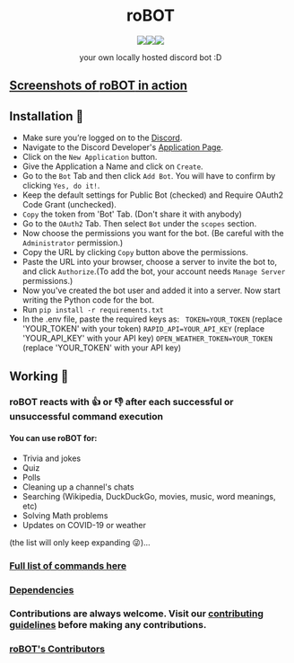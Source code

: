 <h1 align="center">roBOT</h1>
<p align="center">
  <img src="https://img.shields.io/badge/PRs-welcome-brightgreen.svg"><img src="https://img.shields.io/badge/discord-py-blue.svg"><img src="https://img.shields.io/badge/python-3.9-blue.svg">
  <p align="center">your own locally hosted discord bot :D</p>
</p>

## [Screenshots of **roBOT** in action](https://github.com/danger-ahead/roBOT/blob/master/docs/SCREENSHOTS.md)

## Installation 🧐
- Make sure you’re logged on to the [Discord](https://discord.com).
- Navigate to the Discord Developer's [Application Page](https://discord.com/developers/applications).
- Click on the `New Application` button.
- Give the Application a Name and click on `Create`.
- Go to the `Bot` Tab and then click `Add Bot`. You will have to confirm by clicking `Yes, do it!`.
- Keep the default settings for Public Bot (checked) and Require OAuth2 Code Grant (unchecked).
- `Copy` the token from 'Bot' Tab. (Don't share it with anybody)
- Go to the `OAuth2` Tab. Then select `Bot` under the `scopes` section.
- Now choose the permissions you want for the bot. (Be careful with the `Administrator` permission.)
- Copy the URL by clicking `Copy` button above the permissions.
- Paste the URL into your browser, choose a server to invite the bot to, and click `Authorize`.(To add the bot, your account needs `Manage Server` permissions.)
- Now you've created the bot user and added it into a server. Now start writing the Python code for the bot.
- Run `pip install -r requirements.txt`
- In the .env  file, paste the required keys as:
	` TOKEN=YOUR_TOKEN` (replace 'YOUR_TOKEN' with your token)
	`RAPID_API=YOUR_API_KEY` (replace 'YOUR_API_KEY' with your API key)
	`OPEN_WEATHER_TOKEN=YOUR_TOKEN` (replace 'YOUR_TOKEN' with your API key)

## Working 🤔
### **roBOT** reacts with 👍 or 👎 after each successful or unsuccessful command execution
#### You can use **roBOT** for:
* Trivia and jokes
* Quiz
* Polls
* Cleaning up a channel's chats
* Searching (Wikipedia, DuckDuckGo, movies, music, word meanings, etc)
* Solving Math problems
* Updates on COVID-19 or weather

(the list will only keep expanding 😜)...
### [Full list of commands here](https://github.com/danger-ahead/roBOT/blob/master/docs/COMMANDS.md)

### [Dependencies](https://github.com/danger-ahead/roBOT/blob/master/docs/DEPENDENCIES.md)
### Contributions are always welcome. Visit our [contributing guidelines](https://github.com/danger-ahead/roBOT/blob/master/docs/CONTRIBUTING.md) before making any contributions.

### [**roBOT's** Contributors](https://github.com/danger-ahead/roBOT/blob/master/docs/CONTRIBUTORS.md)
